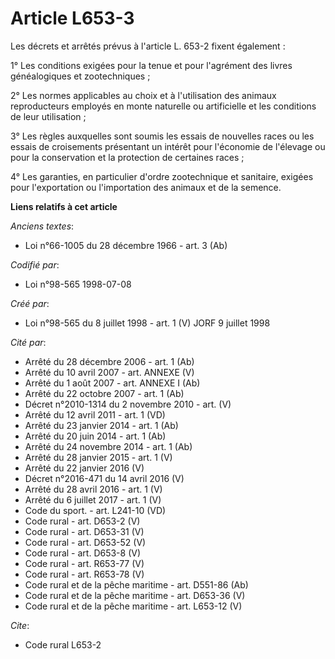 # Article L653-3

Les décrets et arrêtés prévus à l'article L. 653-2 fixent également :

1° Les conditions exigées pour la tenue et pour l'agrément des livres généalogiques et zootechniques ;

2° Les normes applicables au choix et à l'utilisation des animaux reproducteurs employés en monte naturelle ou artificielle
et les conditions de leur utilisation ;

3° Les règles auxquelles sont soumis les essais de nouvelles races ou les essais de croisements présentant un intérêt pour
l'économie de l'élevage ou pour la conservation et la protection de certaines races ;

4° Les garanties, en particulier d'ordre zootechnique et sanitaire, exigées pour l'exportation ou l'importation des animaux
et de la semence.

**Liens relatifs à cet article**

_Anciens textes_:

  - Loi n°66-1005 du 28 décembre 1966 - art. 3 (Ab)

_Codifié par_:

  - Loi n°98-565 1998-07-08

_Créé par_:

  - Loi n°98-565 du 8 juillet 1998 - art. 1 (V) JORF 9 juillet 1998

_Cité par_:

  - Arrêté du 28 décembre 2006 - art. 1 (Ab)
  - Arrêté du 10 avril 2007 - art. ANNEXE (V)
  - Arrêté du 1 août 2007 - art. ANNEXE I (Ab)
  - Arrêté du 22 octobre 2007 - art. 1 (Ab)
  - Décret n°2010-1314 du 2 novembre 2010 - art. (V)
  - Arrêté du 12 avril 2011 - art. 1 (VD)
  - Arrêté du 23 janvier 2014 - art. 1 (Ab)
  - Arrêté du 20 juin 2014 - art. 1 (Ab)
  - Arrêté du 24 novembre 2014 - art. 1 (Ab)
  - Arrêté du 28 janvier 2015 - art. 1 (V)
  - Arrêté du 22 janvier 2016 (V)
  - Décret n°2016-471 du 14 avril 2016 (V)
  - Arrêté du 28 avril 2016 - art. 1 (V)
  - Arrêté du 6 juillet 2017 - art. 1 (V)
  - Code du sport. - art. L241-10 (VD)
  - Code rural - art. D653-2 (V)
  - Code rural - art. D653-31 (V)
  - Code rural - art. D653-52 (V)
  - Code rural - art. D653-8 (V)
  - Code rural - art. R653-77 (V)
  - Code rural - art. R653-78 (V)
  - Code rural et de la pêche maritime - art. D551-86 (Ab)
  - Code rural et de la pêche maritime - art. D653-36 (V)
  - Code rural et de la pêche maritime - art. L653-12 (V)

_Cite_:

  - Code rural L653-2
